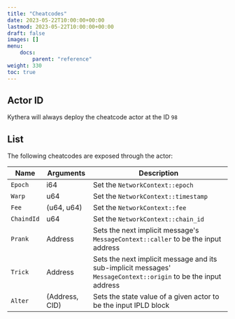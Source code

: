 ```yaml
---
title: "Cheatcodes"
date: 2023-05-22T10:00:00+00:00
lastmod: 2023-05-22T10:00:00+00:00
draft: false
images: []
menu:
    docs:
        parent: "reference"
weight: 330
toc: true
---
```


## Actor ID

Kythera will always deploy the cheatcode actor at the ID `98`

## List

The following cheatcodes are exposed through the actor:

| Name       | Arguments      | Description                                                                                                    |
|------------|----------------|----------------------------------------------------------------------------------------------------------------|
| `Epoch`    | i64            | Set the `NetworkContext::epoch`                                                                                |
| `Warp`     | u64            | Set the `NetworkContext::timestamp`                                                                            |
| `Fee`      | (u64, u64)     | Set the `NetworkContext::fee`                                                                                  |
| `ChaindId` | u64            | Set the `NetworkContext::chain_id`                                                                             |
| `Prank`    | Address        | Sets the next implicit message's `MessageContext::caller` to be the input address                              |
| `Trick`    | Address        | Sets the next implicit message and its sub-implicit messages' `MessageContext::origin` to be the input address |
| `Alter`    | (Address, CID) | Sets the state value of a given actor to be the input IPLD block                                               |